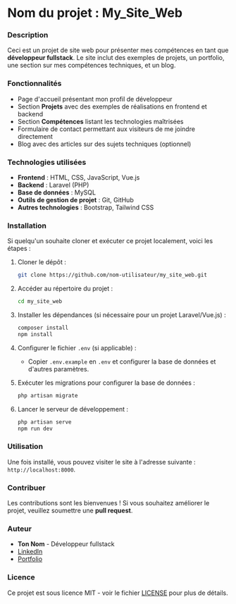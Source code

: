 # Nom du projet : My_Site_Web

### Description

Ceci est un projet de site web pour présenter mes compétences en tant que **développeur fullstack**. Le site inclut des exemples de projets, un portfolio, une section sur mes compétences techniques, et un blog.

### Fonctionnalités

- Page d'accueil présentant mon profil de développeur
- Section **Projets** avec des exemples de réalisations en frontend et backend
- Section **Compétences** listant les technologies maîtrisées
- Formulaire de contact permettant aux visiteurs de me joindre directement
- Blog avec des articles sur des sujets techniques (optionnel)

### Technologies utilisées

- **Frontend** : HTML, CSS, JavaScript, Vue.js
- **Backend** : Laravel (PHP)
- **Base de données** : MySQL
- **Outils de gestion de projet** : Git, GitHub
- **Autres technologies** : Bootstrap, Tailwind CSS

### Installation

Si quelqu'un souhaite cloner et exécuter ce projet localement, voici les étapes :

1. Cloner le dépôt :

    ```bash
    git clone https://github.com/nom-utilisateur/my_site_web.git
    ```

2. Accéder au répertoire du projet :

    ```bash
    cd my_site_web
    ```

3. Installer les dépendances (si nécessaire pour un projet Laravel/Vue.js) :

    ```bash
    composer install
    npm install
    ```

4. Configurer le fichier `.env` (si applicable) :

    - Copier `.env.example` en `.env` et configurer la base de données et d'autres paramètres.

5. Exécuter les migrations pour configurer la base de données :

    ```bash
    php artisan migrate
    ```

6. Lancer le serveur de développement :

    ```bash
    php artisan serve
    npm run dev
    ```

### Utilisation

Une fois installé, vous pouvez visiter le site à l'adresse suivante : `http://localhost:8000`.

### Contribuer

Les contributions sont les bienvenues ! Si vous souhaitez améliorer le projet, veuillez soumettre une **pull request**.

### Auteur

- **Ton Nom** - Développeur fullstack
- [LinkedIn](https://www.linkedin.com/in/ton-profil)
- [Portfolio](https://ton-site.com)

### Licence

Ce projet est sous licence MIT - voir le fichier [LICENSE](LICENSE) pour plus de détails.
